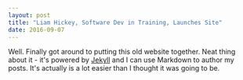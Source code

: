 ```yaml
---
layout: post
title: "Liam Hickey, Software Dev in Training, Launches Site"
date: 2016-09-07
---
```


Well. Finally got around to putting this old website together. Neat thing about it - it's powered by [Jekyll](http://jekyllrb.com) and I can use Markdown to author my posts. It's actually is a lot easier than I thought it was going to be.

